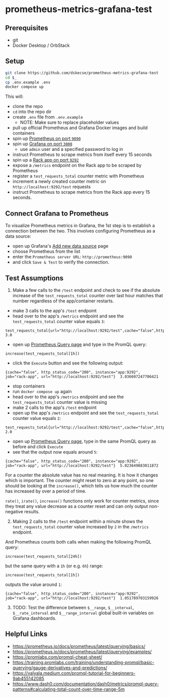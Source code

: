 # prometheus-metrics-grafana-test

## Prerequisites

* git
* Docker Desktop / OrbStack

## Setup

```sh
git clone https://github.com/dskecse/prometheus-metrics-grafana-test
cd $_
cp .env.example .env
docker compose up
```

This will:

* clone the repo
* `cd` into the repo dir
* create `.env` file from `.env.example`
  * NOTE: Make sure to replace placeholder values
* pull up official Prometheus and Grafana Docker images and build containers
* spin up [Prometheus on port `9090`](http://localhost:9090/)
* spin up [Grafana on port `3000`](http://localhost:3000/)
  * use `admin` user and a specified password to log in
* instruct Prometheus to scrape metrics from itself every 15 seconds
* spin up a [Rack app on port `9292`](http://localhost:9292/)
* expose a `/metrics` endpoint on the Rack app to be scraped by Prometheus
* register a `test_requests_total` counter metric with Prometheus
* increment a newly created counter metric on `http://localhost:9292/test` requests
* instruct Prometheus to scrape metrics from the Rack app every 15 seconds.

## Connect Grafana to Prometheus

To visualize Prometheus metrics in Grafana, the 1st step is to establish a connection between the two.
This involves configuring Prometheus as a data source:

* open up Grafana's [Add new data source](http://localhost:3000/connections/datasources/new) page
* choose Prometheus from the list
* enter the `Prometheus server URL`: `http://prometheus:9090`
* and click `Save & Test` to verify the connection.

## Test Assumptions

1. Make a few calls to the `/test` endpoint and check to see if the absolute increase of the `test_requests_total` counter over last hour matches that number regardless of the app/container restarts.

* make 3 calls to the app's `/test` endpoint
* head over to the app's `/metrics` endpoint and see the `test_requests_total` counter value equals `3`:
```
test_requests_total{url="http://localhost:9292/test",cache="false",http_status_code="200"} 3.0
```
* open up [Prometheus Query page](http://localhost:9090/query) and type in the PromQL query:
```
increase(test_requests_total[1h])
```
* click the `Execute` button and see the following output:
```
{cache="false", http_status_code="200", instance="app:9292", job="rack-app", url="http://localhost:9292/test"}	3.036697247706421
```
* stop containers
* run `docker compose up` again
* head over to the app's `/metrics` endpoint and see the `test_requests_total` counter value is missing
* make 2 calls to the app's `/test` endpoint
* open up the app's `/metrics` endpoint and see the `test_requests_total` counter value equals `2`:
```
test_requests_total{url="http://localhost:9292/test",cache="false",http_status_code="200"} 2.0
```
* open up [Prometheus Query page](http://localhost:9090/query), type in the same PromQL query as before and click `Execute`
* see that the output now equals around `5`:
```
{cache="false", http_status_code="200", instance="app:9292", job="rack-app", url="http://localhost:9292/test"}  5.023649883011872
```

For a counter the absolute value has no real meaning. It is how it changes which is important.
The counter might reset to zero at any point, so one should be looking at the `increase()`,
which tells us how much the counter has increased by over a period of time.

`rate()`, `irate()`, `increase()` functions only work for counter metrics,
since they treat any value decrease as a counter reset and can only output non-negative results.

2. Making 2 calls to the `/test` endpoint within a minute shows the `test_requests_total` counter value increased by `2` in the `/metrics` endpoint.

And Prometheus counts both calls when making the following PromQL query:
```
increase(test_requests_total[24h])
```

but the same query with a `1h` (or e.g. `6h`) range:
```
increase(test_requests_total[1h])
```

outputs the value around `1`:
```
{cache="false", http_status_code="200", instance="app:9292", job="rack-app", url="http://localhost:9292/test"}	1.051789703159926
```

3. TODO: Test the difference between `$__range`, `$__interval`, `$__rate_interval` and `$__range_interval` global built-in variables on Grafana dashboards.

## Helpful Links

* https://prometheus.io/docs/prometheus/latest/querying/basics/
* https://prometheus.io/docs/prometheus/latest/querying/examples/
* https://promlabs.com/promql-cheat-sheet/
* https://training.promlabs.com/training/understanding-promql/basic-querying/gauge-derivatives-and-predictions/
* https://valyala.medium.com/promql-tutorial-for-beginners-9ab455142085
* https://www.dash0.com/documentation/dash0/metrics/promql-query-patterns#calculating-total-count-over-time-range-5m
